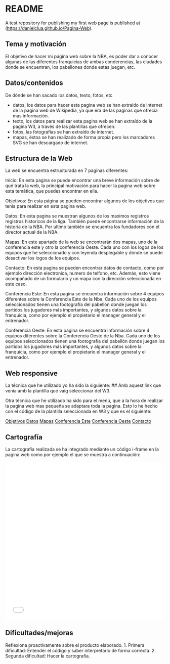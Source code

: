 
# README
A test repository for publishing my first web page is published at (https://danielclua.github.io/Pagina-Web).

## Tema y motivación
El objetivo de hacer mi página web sobre la NBA, es poder dar a conocer algunas de las diferentes franquicias de ambas conderencias, las ciudades donde se encuentran, los pabellones donde estas juegan, etc.

## Datos/contenidos
De dónde se han sacado los datos, texto, fotos, etc
   - datos, los datos para hacer esta pagina web se han extraído de internet de la pagina web de Wikipedia, ya que era de las paginas que ofrecía mas información.
   - texto, los datos para realizar esta pagina web se han extraído de la pagina W3, a través de las plantillas que ofrecen.
   - fotos, las fotografías se han extraído de internet.
   - mapas, éstos se han realizado de forma propia pero los marcadores SVG se han descargado de internet.
   
## Estructura de la Web
La web se encuentra estructurada en 7 paginas diferentes:

Inicio: En esta pagina se puede encontrar una breve información sobre de qué trata la web, la principal motivación para hacer la pagina web sobre esta temática, que puedes encontrar en ella.

Objetivos: En esta página se pueden encontrar algunos de los objetivos que tenía para realizar en esta pagina web.

Datos: En esta pagina se muestran algunos de los maximos registros registros historicos de la liga. También puede encontrarse información de la historia de la NBA. Por ultimo también se encuentra los fundadores con el director actual de la NBA.

Mapas: En este apartado de la web se encontrarán dos mapas, uno de la conferencia este y otro la conferencia Oeste. Cada uno con los logos de los equipos que he seleccionado y con leyenda desplegable y dónde se puede desactivar los logos de los equipos.

Contacto: En esta pagina se pueden encontrar datos de contacto, como por ejemplo dirección electronica, numero de telfono, etc. Además, esto viene acompañado de un formulario y un mapa con la dirección seleccionada en este caso.

Conferencia Este: En esta pagina se encuentra información sobre 4 equipos diferentes sobre la Conferencia Este de la Nba. Cada uno de los equipos seleccionados tienen una footografía del pabellón donde juegan los partidos los jugadores más importantes, y algunos datos sobre la franquicia, como por ejemplo el propietario el manager general y el entrenador.

Conferencia Oeste: En esta pagina se encuentra información sobre 4 equipos diferentes sobre la Conferencia Oeste de la Nba. Cada uno de los equipos seleccionados tienen una footografía del pabellón donde juegan los partidos los jugadores más importantes, y algunos datos sobre la franquicia, como por ejemplo el propietario el manager general y el entrenador.

## Web responsive
La técnica que he utilizado yo ha sido la siguiente:
#<link rel="stylesheet" href="https://cdnjs.cloudflare.com/ajax/libs/font-awesome/4.7.0/css/font-awesome.min.css">#
Amb aquest link que venia amb la plantilla que vaig seleccionar del W3.

Otra técnica que he utilizado ha sido para el menú, que a la hora de realizar la pagina web mas pequeña se adaptara toda la pagina. Esto lo he hecho con el código de la plantilla seleccionada en W3 y que es el siguiente:

<!-- Navbar on small screens -->
  <div id="navDemo" class="w3-bar-block w3-theme-d2 w3-hide w3-hide-large w3-hide-medium">
    <a href="./objetivos.html" class="w3-bar-item w3-button">Objetivos</a>
    <a href="./datos.html" class="w3-bar-item w3-button">Datos</a>
    <a href="#pricing" class="w3-bar-item w3-button">Mapas</a>
    <a href="./Conferecia Este.html" class="w3-bar-item w3-button">Conferencia Este</a>
    <a href="./Conferecia Oeste.html" class="w3-bar-item w3-button">Conferencia Oeste</a>
    <a href="./contact.html" class="w3-bar-item w3-button">Contacto</a>
  </div>
</div>

## Cartografía
La cartografía realizada se ha integrado mediante un código i-frame en la pagina web como por ejemplo el que se muestra a continuación:

 <!-- Image of location/map -->
  <div>
    <iframe width="100%" height="500px" frameborder="0" scrolling="no" marginheight="0" 				marginwidth="0" src="./maps/segon_mapa/index.html" >
    </iframe>
</div>


## Dificultades/mejoras
Reflexiona proactivamente sobre el producto elaborado.
    1. Primera dificultad: Entender el código y saber interpretarlo de forma correcta.
    2. Segunda dificultad: Hacer la cartografía.



